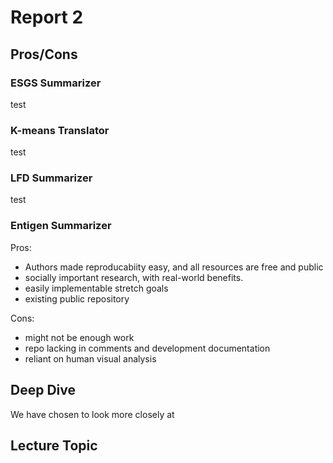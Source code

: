 # Report 2

## Pros/Cons

### ESGS Summarizer
test

### K-means Translator
test

### LFD Summarizer
test

### Entigen Summarizer
Pros: 
- Authors made reproducabiity easy, and all resources are free and public
- socially important research, with real-world benefits. 
- easily implementable stretch goals
- existing public repository

Cons:
- might not be enough work
- repo lacking in comments and development documentation
- reliant on human visual analysis

## Deep Dive
We have chosen to look more closely at

## Lecture Topic

